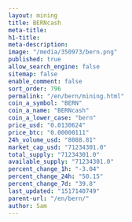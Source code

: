 ```yaml
---
layout: mining
title: BERNcash
meta-title: 
h1-title: 
meta-description: 
image: "/media/350973/bern.png"
published: true
allow_search_engine: false
sitemap: false
enable_comment: false
sort_order: 796
permalink: "/en/bern/mining.html"
coin_a_symbol: "BERN"
coin_a_name: "BERNcash"
coin_a_lower_case: "bern"
price_usd: "0.0130624"
price_btc: "0.00000111"
24h_volume_usd: "8088.81"
market_cap_usd: "71234301.0"
total_supply: "71234301.0"
available_supply: "71234301.0"
percent_change_1h: "-3.04"
percent_change_24h: "50.15"
percent_change_7d: "39.8"
last_updated: "1517140749"
parent-url: "/en/bern/"
author: Sam
---
```



